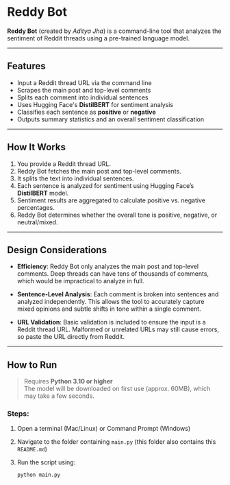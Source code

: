 # Reddy Bot

**Reddy Bot** (created by *Aditya Jha*) is a command-line tool that analyzes the sentiment of Reddit threads using a pre-trained language model.

---

## Features

- Input a Reddit thread URL via the command line
- Scrapes the main post and top-level comments
- Splits each comment into individual sentences
- Uses Hugging Face's **DistilBERT** for sentiment analysis
- Classifies each sentence as **positive** or **negative**
- Outputs summary statistics and an overall sentiment classification

---

## How It Works

1. You provide a Reddit thread URL.
2. Reddy Bot fetches the main post and top-level comments.
3. It splits the text into individual sentences.
4. Each sentence is analyzed for sentiment using Hugging Face’s **DistilBERT** model.
5. Sentiment results are aggregated to calculate positive vs. negative percentages.
6. Reddy Bot determines whether the overall tone is positive, negative, or neutral/mixed.

---

## Design Considerations

- **Efficiency**: Reddy Bot only analyzes the main post and top-level comments. Deep threads can have tens of thousands of comments, which would be impractical to analyze in full.

- **Sentence-Level Analysis**: Each comment is broken into sentences and analyzed independently. This allows the tool to accurately capture mixed opinions and subtle shifts in tone within a single comment.

- **URL Validation**: Basic validation is included to ensure the input is a Reddit thread URL. Malformed or unrelated URLs may still cause errors, so paste the URL directly from Reddit.

---

## How to Run

> Requires **Python 3.10 or higher**  
> The model will be downloaded on first use (approx. 60MB), which may take a few seconds.

### Steps:

1. Open a terminal (Mac/Linux) or Command Prompt (Windows)
2. Navigate to the folder containing `main.py` (this folder also contains this `README.md`)
3. Run the script using:

   ```bash
   python main.py
